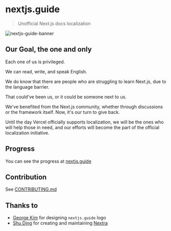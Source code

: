 # nextjs.guide

> Unofficial Next.js docs localization

![nextjs-guide-banner](https://github.com/nextjs-guide/nextjs.guide/assets/120007119/0c030cfc-f074-48a5-960c-29fecc45591c)

## Our Goal, the one and only

Each one of us is privileged.

We can read, write, and speak English.

We do know that there are people who are struggling to learn Next.js, due to the language barrier.

That could've been us, or it could be someone next to us.

We've benefited from the Next.js community, whether through discussions or the framework itself. Now, it's our turn to give back.

Until the day Vercel officially supports localization, we will be the ones who will help those in need, and our efforts will become the part of the official localization initiative.

## Progress

You can see the progress at [nextjs.guide](https://nextjs.guide)

## Contribution

See [CONTRIBUTING.md](./CONTRIBUTING.md)

## Thanks to

- [George Kim](https://github.com/ggkim0614) for designing `nextjs.guide` logo
- [Shu Ding](https://github.com/shuding) for creating and maintaining [Nextra](https://github.com/shuding/nextra)
